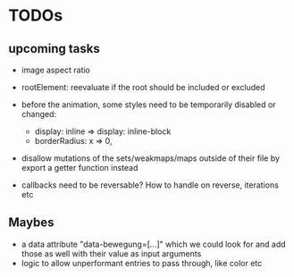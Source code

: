 # TODOs

## upcoming tasks

- image aspect ratio

- rootElement: reevaluate if the root should be included or excluded
- before the animation, some styles need to be temporarily disabled or changed:
  - display: inline => display: inline-block
  - borderRadius: x => 0,
- disallow mutations of the sets/weakmaps/maps outside of their file by export a getter function instead

- callbacks need to be reversable? How to handle on reverse, iterations etc

## Maybes

- a data attribute "data-bewegung=[...]" which we could look for and add those as well with their value as input arguments
- logic to allow unperformant entries to pass through, like color etc
